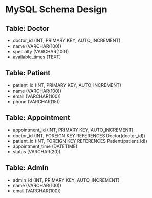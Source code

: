 # MySQL Schema Design

## Table: Doctor
- doctor_id (INT, PRIMARY KEY, AUTO_INCREMENT)
- name (VARCHAR(100))
- specialty (VARCHAR(100))
- available_times (TEXT)

## Table: Patient
- patient_id (INT, PRIMARY KEY, AUTO_INCREMENT)
- name (VARCHAR(100))
- email (VARCHAR(100))
- phone (VARCHAR(15))

## Table: Appointment
- appointment_id (INT, PRIMARY KEY, AUTO_INCREMENT)
- doctor_id (INT, FOREIGN KEY REFERENCES Doctor(doctor_id))
- patient_id (INT, FOREIGN KEY REFERENCES Patient(patient_id))
- appointment_time (DATETIME)
- status (VARCHAR(20))

## Table: Admin
- admin_id (INT, PRIMARY KEY, AUTO_INCREMENT)
- name (VARCHAR(100))
- email (VARCHAR(100))
